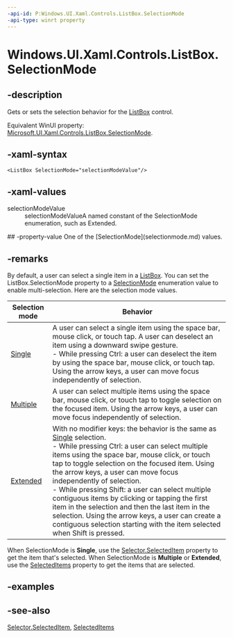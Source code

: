 ```yaml
---
-api-id: P:Windows.UI.Xaml.Controls.ListBox.SelectionMode
-api-type: winrt property
---
```


<!-- Property syntax
public Windows.UI.Xaml.Controls.SelectionMode SelectionMode { get;  set; }
-->

# Windows.UI.Xaml.Controls.ListBox.SelectionMode

## -description
Gets or sets the selection behavior for the [ListBox](listbox.md) control.

Equivalent WinUI property: [Microsoft.UI.Xaml.Controls.ListBox.SelectionMode](/windows/winui/api/microsoft.ui.xaml.controls.listbox.selectionmode).

## -xaml-syntax
```xaml
<ListBox SelectionMode="selectionModeValue"/>
```


## -xaml-values
<dl><dt>selectionModeValue</dt><dd>selectionModeValueA named constant of the SelectionMode enumeration, such as Extended.</dd>
</dl>
## -property-value
One of the [SelectionMode](selectionmode.md) values.

## -remarks

By default, a user can select a single item in a [ListBox](listbox.md). You can set the ListBox.SelectionMode property to a [SelectionMode](selectionmode.md) enumeration value to enable multi-selection. Here are the selection mode values.

| Selection mode | Behavior |
|---|---|
| [Single](selectionmode.md) | A user can select a single item using the space bar, mouse click, or touch tap. A user can deselect an item using a downward swipe gesture.<br/>- While pressing Ctrl: a user can deselect the item by using the space bar, mouse click, or touch tap. Using the arrow keys, a user can move focus independently of selection. |
| [Multiple](listviewselectionmode.md) | A user can select multiple items using the space bar, mouse click, or touch tap to toggle selection on the focused item. Using the arrow keys, a user can move focus independently of selection. |
| [Extended](listviewselectionmode.md) | With no modifier keys: the behavior is the same as [Single](listviewselectionmode.md) selection.<br/>- While pressing Ctrl: a user can select multiple items using the space bar, mouse click, or touch tap to toggle selection on the focused item. Using the arrow keys, a user can move focus independently of selection.<br/>- While pressing Shift: a user can select multiple contiguous items by clicking or tapping the first item in the selection and then the last item in the selection. Using the arrow keys, a user can create a contiguous selection starting with the item selected when Shift is pressed. |

When SelectionMode is **Single**, use the [Selector.SelectedItem](../windows.ui.xaml.controls.primitives/selector_selecteditem.md) property to get the item that's selected. When SelectionMode is **Multiple** or **Extended**, use the [SelectedItems](listviewbase_selecteditems.md) property to get the items that are selected.

## -examples

## -see-also
[Selector.SelectedItem](../windows.ui.xaml.controls.primitives/selector_selecteditem.md), [SelectedItems](listviewbase_selecteditems.md)
